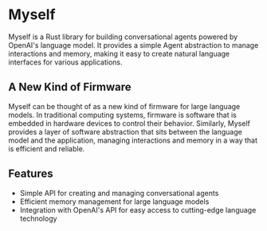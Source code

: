 # Myself

Myself is a Rust library for building conversational agents powered by OpenAI's language model. It provides a simple Agent abstraction to manage interactions and memory, making it easy to create natural language interfaces for various applications.

## A New Kind of Firmware

Myself can be thought of as a new kind of firmware for large language models. In traditional computing systems, firmware is software that is embedded in hardware devices to control their behavior. Similarly, Myself provides a layer of software abstraction that sits between the language model and the application, managing interactions and memory in a way that is efficient and reliable.

## Features

- Simple API for creating and managing conversational agents
- Efficient memory management for large language models
- Integration with OpenAI's API for easy access to cutting-edge language technology
